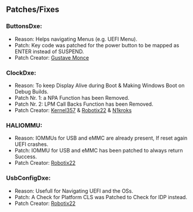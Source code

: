 ## Patches/Fixes

### ButtonsDxe:

- Reason: Helps navigating Menus (e.g. UEFI Menu).
- Patch: Key code was patched for the power button to be mapped as ENTER instead of SUSPEND.
- Patch Creator: [Gustave Monce](https://github.com/gus33000)

### ClockDxe:

- Reason: To keep Display Alive during Boot & Making Windows Boot on Debug Builds.
- Patch Nr. 1: a NPA Function has been Removed.
- Patch Nr. 2: LPM Call Backs Function has been Removed.
- Patch Creator: [Kernel357](https://github.com/Kernel357) & [Robotix22](https://github.com/Robotix22) & [N1kroks](https://github.com/N1kroks)

### HALIOMMU:

- Reason: IOMMUs for USB and eMMC are already present, If reset again UEFI crashes.
- Patch: IOMMU for USB and eMMC has been patched to always return Success.
- Patch Creator: [Robotix22](https://github.com/Robotix22)

### UsbConfigDxe:

- Reason: Usefull for Navigating UEFI and the OSs.
- Patch: A Check for Platform CLS was Patched to Check for IDP instead.
- Patch Creator: [Robotix22](https://github.com/Robotix22)
